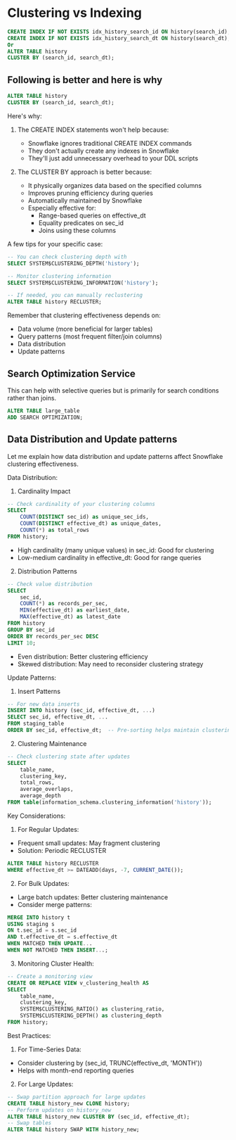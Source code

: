 # Clustering vs Indexing

```sql
CREATE INDEX IF NOT EXISTS idx_history_search_id ON history(search_id);
CREATE INDEX IF NOT EXISTS idx_history_search_dt ON history(search_dt);
Or
ALTER TABLE history 
CLUSTER BY (search_id, search_dt);
```

## Following is better and here is why

```sql
ALTER TABLE history 
CLUSTER BY (search_id, search_dt);
```

Here's why:

1. The CREATE INDEX statements won't help because:
    - Snowflake ignores traditional CREATE INDEX commands
    - They don't actually create any indexes in Snowflake
    - They'll just add unnecessary overhead to your DDL scripts

2. The CLUSTER BY approach is better because:
    - It physically organizes data based on the specified columns
    - Improves pruning efficiency during queries
    - Automatically maintained by Snowflake
    - Especially effective for:
        * Range-based queries on effective_dt
        * Equality predicates on sec_id
        * Joins using these columns

A few tips for your specific case:

```sql
-- You can check clustering depth with
SELECT SYSTEM$CLUSTERING_DEPTH('history');

-- Monitor clustering information
SELECT SYSTEM$CLUSTERING_INFORMATION('history');

-- If needed, you can manually reclustering
ALTER TABLE history RECLUSTER;
```

Remember that clustering effectiveness depends on:

- Data volume (more beneficial for larger tables)
- Query patterns (most frequent filter/join columns)
- Data distribution
- Update patterns

## Search Optimization Service

This can help with selective queries but is primarily for search conditions rather than joins.

```sql
ALTER TABLE large_table 
ADD SEARCH OPTIMIZATION;
```

## Data Distribution and Update patterns

Let me explain how data distribution and update patterns affect Snowflake clustering effectiveness.

Data Distribution:

1. Cardinality Impact

```sql
-- Check cardinality of your clustering columns
SELECT 
    COUNT(DISTINCT sec_id) as unique_sec_ids,
    COUNT(DISTINCT effective_dt) as unique_dates,
    COUNT(*) as total_rows
FROM history;
```

- High cardinality (many unique values) in sec_id: Good for clustering
- Low-medium cardinality in effective_dt: Good for range queries

2. Distribution Patterns

```sql
-- Check value distribution
SELECT 
    sec_id,
    COUNT(*) as records_per_sec,
    MIN(effective_dt) as earliest_date,
    MAX(effective_dt) as latest_date
FROM history
GROUP BY sec_id
ORDER BY records_per_sec DESC
LIMIT 10;
```

- Even distribution: Better clustering efficiency
- Skewed distribution: May need to reconsider clustering strategy

Update Patterns:

1. Insert Patterns

```sql
-- For new data inserts
INSERT INTO history (sec_id, effective_dt, ...)
SELECT sec_id, effective_dt, ...
FROM staging_table
ORDER BY sec_id, effective_dt;  -- Pre-sorting helps maintain clustering
```

2. Clustering Maintenance

```sql
-- Check clustering state after updates
SELECT 
    table_name,
    clustering_key,
    total_rows,
    average_overlaps,
    average_depth
FROM table(information_schema.clustering_information('history'));
```

Key Considerations:

1. For Regular Updates:

- Frequent small updates: May fragment clustering
- Solution: Periodic RECLUSTER

```sql
ALTER TABLE history RECLUSTER 
WHERE effective_dt >= DATEADD(days, -7, CURRENT_DATE());
```

2. For Bulk Updates:

- Large batch updates: Better clustering maintenance
- Consider merge patterns:

```sql
MERGE INTO history t
USING staging s
ON t.sec_id = s.sec_id 
AND t.effective_dt = s.effective_dt
WHEN MATCHED THEN UPDATE...
WHEN NOT MATCHED THEN INSERT...;
```

3. Monitoring Cluster Health:

```sql
-- Create a monitoring view
CREATE OR REPLACE VIEW v_clustering_health AS
SELECT 
    table_name,
    clustering_key,
    SYSTEM$CLUSTERING_RATIO() as clustering_ratio,
    SYSTEM$CLUSTERING_DEPTH() as clustering_depth
FROM history;
```

Best Practices:

1. For Time-Series Data:

- Consider clustering by (sec_id, TRUNC(effective_dt, 'MONTH'))
- Helps with month-end reporting queries

2. For Large Updates:

```sql
-- Swap partition approach for large updates
CREATE TABLE history_new CLONE history;
-- Perform updates on history_new
ALTER TABLE history_new CLUSTER BY (sec_id, effective_dt);
-- Swap tables
ALTER TABLE history SWAP WITH history_new;
```

